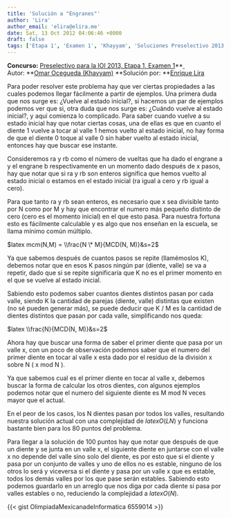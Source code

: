 ```yaml
---
title: 'Solución a "Engranes"'
author: 'Lira'
author_email: 'elira@elira.me'
date: Sat, 13 Oct 2012 04:06:46 +0000
draft: false
tags: ['Etapa 1', 'Examen 1', 'Khayyam', 'Soluciones Preselectivo 2013']
---
```


**Concurso:** [Preselectivo para la IOI 2013, Etapa 1, Examen 1](https://omegaup.com/arena/IOI2013E1P1)**[ ](https://omegaup.com/arena/IOI2013E1P1) Autor: **[Omar Ocegueda (Khayyam)](http://www.linkedin.com/pub/jesus-omar-ocegueda-gonzalez/18/b45/5b9) **Solución por: **[Enrique Lira](http://elira.me/)

Para poder resolver este problema hay que ver ciertas propiedades a las cuales podemos llegar fácilmente a partir de ejemplos. Una primera duda que nos surge es: ¿Vuelve al estado inicial?, si hacemos un par de ejemplos podemos ver que si, otra duda que nos surge es: ¿Cuándo vuelve al estado inicial?, y aquí comienza lo complicado. Para saber cuando vuelve a su estado inicial hay que notar ciertas cosas, una de ellas es que en cuanto el diente 1 vuelve a tocar al valle 1 hemos vuelto al estado inicial, no hay forma de que el diente 0 toque al valle 0 sin haber vuelto al estado inicial, entonces hay que buscar ese instante.

Consideremos ra y rb como el número de vueltas que ha dado el engrane a y el engrane b respectivamente en un momento dado después de x pasos, hay que notar que si ra y rb son enteros significa que hemos vuelto al estado inicial o estamos en el estado inicial (ra igual a cero y rb igual a cero).

Para que tanto ra y rb sean enteros, es necesario que x sea divisible tanto por N como por M y hay que encontrar el numero más pequeño distinto de cero (cero es el momento inicial) en el que esto pasa. Para nuestra fortuna esto es fácilmente calculable y es algo que nos enseñan en la escuela, se llama mínimo común múltiplo.

$latex mcm(N,M) = \\frac{N \* M}{MCD(N, M)}&s=2$

Ya que sabemos después de cuantos pasos se repite (llamémoslos K), debemos notar que en esos K pasos ningún par (diente, valle) se va a repetir, dado que si se repite significaría que K no es el primer momento en el que se vuelve al estado inicial.

Sabiendo esto podemos saber cuantos dientes distintos pasan por cada valle, siendo K la cantidad de parejas (diente, valle) distintas que existen (no sé pueden generar más), se puede deducir que K / M es la cantidad de dientes distintos que pasan por cada valle, simplificando nos queda:

$latex \\frac{N}{MCD(N, M)}&s=2$

Ahora hay que buscar una forma de saber el primer diente que pasa por un valle x, con un poco de observación podemos saber que el numero del primer diente en tocar al valle x esta dado por el residuo de la división x sobre N ( x mod N ).

Ya que sabemos cual es el primer diente en tocar al valle x, debemos buscar la forma de calcular los otros dientes, con algunos ejemplos podemos notar que el numero del siguiente diente es M mod N veces mayor que el actual.

En el peor de los casos, los N dientes pasan por todos los valles, resultando nuestra solución actual con una complejidad de $latex O(LN)$ y funciona bastante bien para los 80 puntos del problema.

Para llegar a la solución de 100 puntos hay que notar que después de que un diente y se junta en un valle x, el siguiente diente en juntarse con el valle x no depende del valle sino solo del diente, es por esto que si el diente y pasa por un conjunto de valles y uno de ellos no es estable, ninguno de los otros lo será y viceversa si el diente y pasa por un valle x que es estable, todos los demás valles por los que pase serán estables. Sabiendo esto podemos guardarlo en un arreglo que nos diga por cada diente si pasa por valles estables o no, reduciendo la complejidad a $latex O(N)$.

{{< gist OlimpiadaMexicanadeInformatica 6559014 >}}
